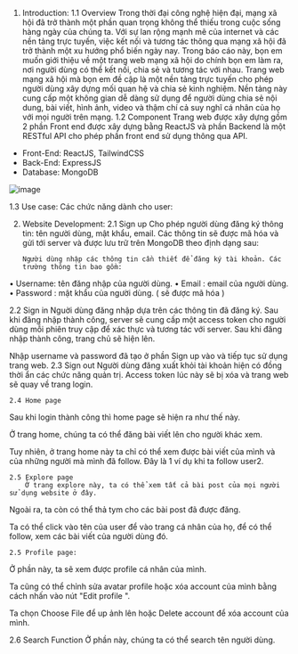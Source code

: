 1.	Introduction:
1.1	Overview
Trong thời đại công nghệ hiện đại, mạng xã hội đã trở thành một phần quan trọng không thể thiếu trong cuộc sống hàng ngày của chúng ta. Với sự lan rộng mạnh mẽ của internet và các nền tảng trực tuyến, việc kết nối và tương tác thông qua mạng xã hội đã trở thành một xu hướng phổ biến ngày nay. Trong báo cáo này, bọn em muốn giới thiệu về một trang web mạng xã hội do chính bọn em làm ra, nơi người dùng có thể kết nối, chia sẻ và tương tác với nhau. 
Trang web mạng xã hội mà bọn em đề cập là một nền tảng trực tuyến cho phép người dùng xây dựng mối quan hệ và chia sẻ kinh nghiệm. Nền tảng này cung cấp một không gian dễ dàng sử dụng để người dùng chia sẻ nội dung, bài viết, hình ảnh, video và thậm chí cả suy nghĩ cá nhân của họ với mọi người trên mạng.
1.2	Component
Trang web được xây dựng gồm 2 phần Front end được xây dựng bằng ReactJS và phần Backend là một RESTful API cho phép phần front end sử dụng thông qua API.
 
-	Front-End: ReactJS, TailwindCSS
-	Back-End: ExpressJS
-	Database: MongoDB




![image](https://github.com/Serikaaa/Circulus/assets/96558358/89beda92-1e4f-4b19-abde-52011e71a062)


1.3	Use case:
Các chức năng dành cho user:

 

















2.	Website Development:
2.1 Sign up
Cho phép người dùng đăng ký thông tin: tên người dùng, mật khẩu, email. Các thông tin sẽ được mã hóa và gửi tới server và được lưu trữ trên MongoDB theo định dạng sau:
 
		Người dùng nhập các thông tin cần thiết để đăng ký tài khoản. Các trường thông tin bao gồm:
•	Username: tên đăng nhập của người dùng.
•	Email : email của người dùng.
•	Password : mật khẩu của người dùng. ( sẽ được mã hóa )
 
2.2 Sign in
Nguời dùng đăng nhập dựa trên các thông tin đã đăng ký. Sau khi đăng nhập thành công, server sẽ cung cấp một access token cho người dùng mỗi phiên truy cập để xác thực và tương tác với server. Sau khi đăng nhập thành công, trang chủ sẽ hiện lên.
 
Nhập username và password đã tạo ở phần Sign up vào và tiếp tục sử dụng trang web.
	2.3 Sign out
Người dùng đăng xuất khỏi tài khoản hiện có đồng thời ẩn các chức năng quản trị. Access token lúc này sẽ bị xóa và trang web sẽ quay về trang login.





	2.4 Home page
Sau khi login thành công thì home page sẽ hiện ra như thế này.
 

Ở trang home, chúng ta có thể đăng bài viết lên cho người khác xem.
 

Tuy nhiên, ở trang home này ta chỉ có thể xem được bài viết của mình và của những người mà mình đã follow. Đây là 1 ví dụ khi ta follow user2. 
 
	2.5 Explore page
		Ở trang explore này, ta có thể xem tất cả bài post của mọi người sử dụng website ở đây.  

Ngoài ra, ta còn có thể thả tym cho các bài post đã được đăng.
 
Ta có thể click vào tên của user để vào trang cá nhân của họ, để có thể follow, xem các bài viết của người dùng đó.
 

	2.5 Profile page:
Ở phần này, ta sẽ xem được profile cá nhân của mình.
	 

Ta cũng có thể chỉnh sửa avatar profile hoặc xóa account của mình bằng cách nhấn vào nút "Edit profile ".
 
Ta chọn Choose File để up ảnh lên hoặc Delete account để xóa account của mình.

2.6 Search Function
 		Ở phần này, chúng ta có thể search tên người dùng.
 
